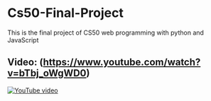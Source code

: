 # Cs50-Final-Project
This is the final project of CS50 web programming with python and JavaScript 

## Video: (https://www.youtube.com/watch?v=bTbj_oWgWD0)
[![YouTube video](https://i.ytimg.com/an_webp/bTbj_oWgWD0/mqdefault_6s.webp?du=3000&sqp=CO7in5AG&rs=AOn4CLBGoEs-LoeOSXTzohh8pg1ufIchQw)](https://www.youtube.com/watch?v=bTbj_oWgWD0)
